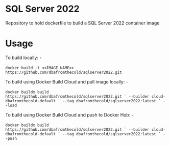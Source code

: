 # SQL Server 2022
Repository to hold dockerfile to build a SQL Server 2022 container image

# Usage

To build locally: -<br>
<br>
```docker build -t <<IMAGE_NAME>> https://github.com/dbafromthecold/sqlserver2022.git```


To build using Docker Build Cloud and pull image locally: -<br>
<br>
```docker buildx build https://github.com/dbafromthecold/sqlserver2022.git `
--builder cloud-dbafromthecold-default `
--tag dbafromthecold/sqlserver2022:latest `
--load```



To build using Docker Build Cloud and push to Docker Hub: -<br>
<br>
```docker buildx build https://github.com/dbafromthecold/sqlserver2022.git `
--builder cloud-dbafromthecold-default `
--tag dbafromthecold/sqlserver2022:latest `
--push```
